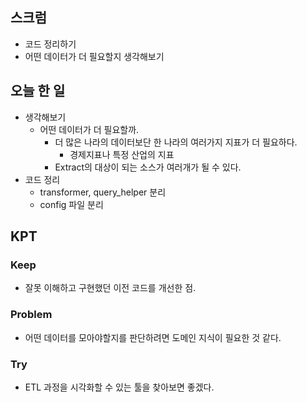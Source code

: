 ## 스크럼

- 코드 정리하기
- 어떤 데이터가 더 필요할지 생각해보기

## 오늘 한 일

- 생각해보기
  - 어떤 데이터가 더 필요할까.
    - 더 많은 나라의 데이터보단 한 나라의 여러가지 지표가 더 필요하다.
      - 경제지표나 특정 산업의 지표
    - Extract의 대상이 되는 소스가 여러개가 될 수 있다.
- 코드 정리
  - transformer, query_helper 분리
  - config 파일 분리

## KPT

### Keep

- 잘못 이해하고 구현했던 이전 코드를 개선한 점.

### Problem

- 어떤 데이터를 모아야할지를 판단하려면 도메인 지식이 필요한 것 같다.

### Try

- ETL 과정을 시각화할 수 있는 툴을 찾아보면 좋겠다.
